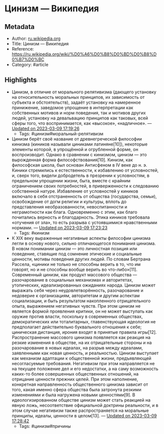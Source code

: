 # Цинизм — Википедия

## Metadata
- Author: [ru.wikipedia.org]()
- Title: Цинизм — Википедия
- Reference: https://ru.wikipedia.org/wiki/%D0%A6%D0%B8%D0%BD%D0%B8%D0%B7%D0%BC
- Category: #article

## Highlights
- Цинизм, в отличие от морального релятивизма (дающего установку на относительность моральных принципов, их зависимость от субъекта и обстоятельств), задаёт установку на намеренное принижение, заведомое упрощение в интерпретации как собственных мотивов и норм поведения, так и мотивов других людей, установку на девальвацию принципов как таковых, всей сферы того, что воспринимается, как «высокое», «надличное». — [Updated on 2023-03-09 17:19:26](https://hyp.is/ZdatBr6FEe2uAa8rUNFcJA/ru.wikipedia.org/wiki/%D0%A6%D0%B8%D0%BD%D0%B8%D0%B7%D0%BC)
   - Tags: #цинизм#моральный-релятивизм
- Цинизм берёт своё название от древнегреческой философии кинизма (киников называли циниками латиняне[10]), некоторые элементы которой, в упрощённой и огрубленной форме, он воспроизводит.
Однако в сравнении с кинизмом, цинизм — это вырожденная форма философствования[10].
Кинизм, как философская школа, был основан Антисфеном в IV веке до н. э.
Киники стремились к естественности, к избавлению от условностей, и, сверх того, видели добродетель в презрении к условностям, в предельном упрощении жизни, быта, вместе с крайним ограничением своих потребностей, в приверженности к следованию собственной натуре.
Избавление от условностей у киников включало в себя отстраненность от общества (государства, семьи), освобождение от догм религии и культуры, вплоть до представления необразованности, невоспитанности и неграмотности как блага. Одновременно с этим, как благо почитались верность и благодарность.
Этика киников требовала «отучения от зла», то есть разрыва с устоявшимися нравственными нормами. — [Updated on 2023-03-09 17:23:23](https://hyp.is/8zoOQL6FEe2zNTsYhrgkeA/ru.wikipedia.org/wiki/%D0%A6%D0%B8%D0%BD%D0%B8%D0%B7%D0%BC)
   - Tags: #кинизм
- К XIX веку выраженные негативные аспекты философии цинизма легли в основу нового, сильно отличающегося понимания цинизма. В новом понимании цинизм — это личностная позиция или поведение, ставящие под сомнение этические и социальные ценности, мотивы поведения других людей.
По словам Бертрана Рассела, «циники не только не способны верить в то, что им говорят, но и не способны вообще верить во что-либо»[11].
Современный цинизм, как продукт массового общества — разочарование в социальных механизмах и авторитетах, утопических, идеализированных ожиданиях народа. Цинизм может выражать себя через неудовлетворённость, разочарование и недоверие к организациям, авторитетам и другим аспектам социализации, и быть результатом накопленного отрицательного опыта, выражением негативных чувств.
При этом цинизм не является формой проявления критики, он не может выступать как оружие против власти, поскольку в современных обществах, демократических или тоталитарных, главенствующая идеология не предполагает действительно буквального отношения к себе; циническая дистанция, ирония входят в принятые правила игры[12].
Распространение массового цинизма появляется как реакция на резкие изменения в обществе, на их отрицательные стороны и на разочарование в новых идеалах, на разрыв между идеалами, заявленными как новая ценность, и реальностью. Цинизм выступает как механизм адаптации к общественной жизни, предъявляющей несогласуемые требования. Негативизм при этом направляется не на текущее положение дел и его недостатки, а на саму возможность каких-то более совершенных общественных отношений, на отрицание ценности прежних целей. При этом наполнение, конкретная направленность общественного цинизма зависит от того, какая именно сфера общества была затронута резкими изменениями и была нагружена новыми ценностями[9].
В идеологизированном обществе цинизм может стать реакцией на явную ложь, несоответствие официальной доктрины реальности, и в этом случае негативизм также распространяется на моральные принципы, идеалы, ценности в целом[13]. — [Updated on 2023-03-09 17:28:42](https://hyp.is/sQBQJL6GEe2Ie7MrOTUmlg/ru.wikipedia.org/wiki/%D0%A6%D0%B8%D0%BD%D0%B8%D0%B7%D0%BC)
   - Tags: #цинизм#причины
